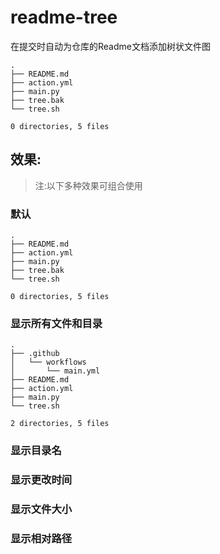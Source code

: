 # readme-tree
在提交时自动为仓库的Readme文档添加树状文件图

<!-- readme-tree start -->
```
.
├── README.md
├── action.yml
├── main.py
├── tree.bak
└── tree.sh

0 directories, 5 files
```
<!-- readme-tree end -->
## 效果:
> 注:以下多种效果可组合使用
### 默认
```
.
├── README.md
├── action.yml
├── main.py
├── tree.bak
└── tree.sh

0 directories, 5 files
```
### 显示所有文件和目录
```
.
├── .github
│   └── workflows
│       └── main.yml
├── README.md
├── action.yml
├── main.py
└── tree.sh

2 directories, 5 files
```
### 显示目录名
### 显示更改时间
### 显示文件大小
### 显示相对路径
